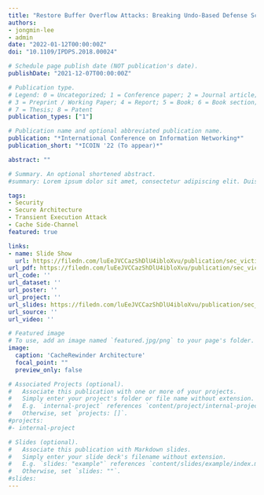 ```yaml
---
title: "Restore Buffer Overflow Attacks: Breaking Undo-Based Defense Schemes"
authors:
- jongmin-lee
- admin
date: "2022-01-12T00:00:00Z"
doi: "10.1109/IPDPS.2018.00024"

# Schedule page publish date (NOT publication's date).
publishDate: "2021-12-07T00:00:00Z"

# Publication type.
# Legend: 0 = Uncategorized; 1 = Conference paper; 2 = Journal article;
# 3 = Preprint / Working Paper; 4 = Report; 5 = Book; 6 = Book section;
# 7 = Thesis; 8 = Patent
publication_types: ["1"]

# Publication name and optional abbreviated publication name.
publication: "*International Conference on Information Networking*"
publication_short: "*ICOIN '22 (To appear)*"

abstract: ""

# Summary. An optional shortened abstract.
#summary: Lorem ipsum dolor sit amet, consectetur adipiscing elit. Duis posuere tellus ac #convallis placerat. Proin tincidunt magna sed ex sollicitudin condimentum.

tags:
- Security
- Secure Architecture
- Transient Execution Attack
- Cache Side-Channel
featured: true

links:
- name: Slide Show
  url: https://filedn.com/luEeJVCCazShDlU4ibloXvu/publication/sec_victim_date22/sec_victim_date22_slides.ppsx
url_pdf: https://filedn.com/luEeJVCCazShDlU4ibloXvu/publication/sec_victim_date22/sec_victim_date22.pdf
url_code: ''
url_dataset: ''
url_poster: ''
url_project: ''
url_slides: https://filedn.com/luEeJVCCazShDlU4ibloXvu/publication/sec_victim_date22/sec_victim_date22_slides.pdf
url_source: ''
url_video: ''

# Featured image
# To use, add an image named `featured.jpg/png` to your page's folder. 
image:
  caption: 'CacheRewinder Architecture'
  focal_point: ""
  preview_only: false

# Associated Projects (optional).
#   Associate this publication with one or more of your projects.
#   Simply enter your project's folder or file name without extension.
#   E.g. `internal-project` references `content/project/internal-project/index.md`.
#   Otherwise, set `projects: []`.
#projects:
#- internal-project

# Slides (optional).
#   Associate this publication with Markdown slides.
#   Simply enter your slide deck's filename without extension.
#   E.g. `slides: "example"` references `content/slides/example/index.md`.
#   Otherwise, set `slides: ""`.
#slides:
---
```

